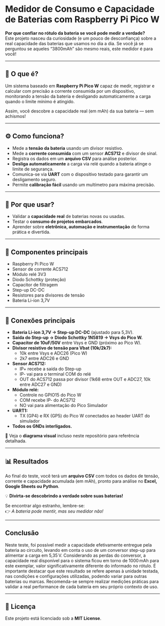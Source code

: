 # Medidor de Consumo e Capacidade de Baterias com Raspberry Pi Pico W  

**Por que confiar no rótulo da bateria se você pode medir a verdade?**  
Este projeto nasceu da curiosidade (e um pouco de desconfiança) sobre a real capacidade das baterias que usamos no dia a dia. Se você já se perguntou se aqueles “3800mAh” são mesmo reais, este medidor é para você!  

---

## 📌 O que é?  
Um sistema baseado em **Raspberry Pi Pico W** capaz de medir, registrar e calcular com precisão a corrente consumida por um dispositivo, monitorando a tensão da bateria e desligando automaticamente a carga quando o limite mínimo é atingido.  

Assim, você descobre a capacidade real (em mAh) da sua bateria — sem achismos!  

---

## ⚙️ Como funciona?  
- Mede a **tensão da bateria** usando um divisor resistivo.  
- Mede a **corrente consumida** com um sensor **ACS712** e divisor de sinal.  
- Registra os dados em um **arquivo CSV** para análise posterior.  
- **Desliga automaticamente** a carga via relé quando a bateria atinge o limite de segurança.  
- Comunica-se via **UART** com o dispositivo testado para garantir um desligamento seguro.  
- Permite **calibração fácil** usando um multímetro para máxima precisão.  

---

## 🎯 Por que usar?  
- Validar a **capacidade real** de baterias novas ou usadas.  
- Testar o **consumo de projetos embarcados**.  
- Aprender sobre **eletrônica, automação e instrumentação** de forma prática e divertida.  

---

## 🔧 Componentes principais  
- Raspberry Pi Pico W  
- Sensor de corrente ACS712  
- Módulo relé 3V3  
- Diodo Schottky (proteção)  
- Capacitor de filtragem  
- Step-up DC-DC  
- Resistores para divisores de tensão  
- Bateria Li-ion 3,7V  

---

## 🔌 Conexões principais  

- **Bateria Li-ion 3,7V → Step-up DC-DC** (ajustado para 5,3V).  
- **Saída do Step-up → Diodo Schottky 1N5819 → Vsys do Pico W.**  
- **Capacitor de 10uF/50V** entre Vsys e GND (próximo ao Pico W).  
- **Divisor resistivo de tensão para Vbat (10k/2k7):**  
  - 10k entre Vsys e ADC26 (Pico W)  
  - 2k7 entre ADC26 e GND  
- **Sensor ACS712:**  
  - IP+ recebe a saída do Step-up  
  - IP- vai para o terminal COM do relé  
  - OUT do ACS712 passa por divisor (1k68 entre OUT e ADC27, 10k entre ADC27 e GND)  
- **Módulo relé:**  
  - Controle no GPIO15 do Pico W  
  - COM recebe IP- do ACS712  
  - NO vai para alimentação do Pico Simulador  
- **UART1:**  
  - TX (GP4) e RX (GP5) do Pico W conectados ao header UART do simulador  
- **Todos os GNDs interligados.**  

🔎 Veja o **diagrama visual** incluso neste repositório para referência detalhada.  

---

## 📊 Resultados  
Ao final do teste, você terá um **arquivo CSV** com todos os dados de tensão, corrente e capacidade acumulada (em mAh), pronto para análise no **Excel, Google Sheets ou Python**.  

💡 **Divirta-se descobrindo a verdade sobre suas baterias!**  

Se encontrar algo estranho, lembre-se:  
👉 *A bateria pode mentir, mas seu medidor não!*  

---

## Conclusão
Neste teste, foi possível medir a capacidade efetivamente entregue pela bateria ao circuito, levando em conta o uso de um conversor step-up para alimentar a carga em 5,35 V. Considerando as perdas do conversor, a capacidade real disponível para o sistema ficou em torno de 1000 mAh para este exemplar, valor significativamente diferente do informado no rótulo. É importante destacar que este resultado se refere apenas à unidade testada, nas condições e configurações utilizadas, podendo variar para outras baterias ou marcas. Recomenda-se sempre realizar medições práticas para validar a real performance de cada bateria em seu próprio contexto de uso.

---

## 📄 Licença  
Este projeto está licenciado sob a **MIT License**.  

